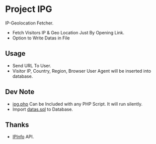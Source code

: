 # Project IPG
IP-Geolocation Fetcher.
- Fetch Visitors IP & Geo Location Just By Opening Link. 
- Option to Write Datas in File

## Usage

- Send URL To User.
- Visitor IP, Country, Region, Browser User Agent will be inserted into database.

## Dev Note

- [ipg.php](ipg.php/) Can be Included with any PHP Script. It will run silently.
- Import [datas.sql](datas.sql/) to Database.

## Thanks

- [IPInfo](http://ipinfo.io/) API.

